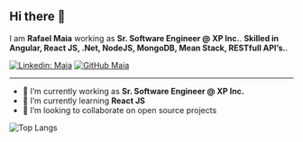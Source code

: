 ## Hi there 👋

I am **Rafael Maia** working as **Sr. Software Engineer @ XP Inc.**.
**Skilled in Angular, React JS, .Net, NodeJS, MongoDB, Mean Stack, RESTfull API’s.**.

[![Linkedin: Maia](https://img.shields.io/badge/-Maia-blue?style=flat-square&logo=Linkedin&logoColor=white&link=https://www.linkedin.com/in/rafmaia/)](https://www.linkedin.com/in/rafmaia/)
[![GitHub Maia](https://img.shields.io/github/followers/gkhan205?label=follow&style=social)](https://github.com/raafamaia)

---

- 🚀   I’m currently working as **Sr. Software Engineer @ XP Inc.**
- 🌱   I’m currently learning **React JS**
- 👯   I’m looking to collaborate on open source projects

![Top Langs](https://github-readme-stats.vercel.app/api/top-langs/?username=raafamaia&layout=compact&theme=dark&hide_border=true)

<!--
**raafamaia/raafamaia** is a ✨ _special_ ✨ repository because its `README.md` (this file) appears on your GitHub profile.

Here are some ideas to get you started:

- 🔭 I’m currently working on ...
- 🌱 I’m currently learning ...
- 👯 I’m looking to collaborate on ...
- 🤔 I’m looking for help with ...
- 💬 Ask me about ...
- 📫 How to reach me: ...
- 😄 Pronouns: ...
- ⚡ Fun fact: ...
-->
